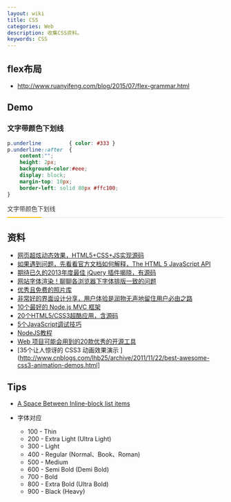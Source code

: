 ```yaml
---
layout: wiki
title: CSS
categories: Web
description: 收集CSS资料。
keywords: CSS
---
```


## flex布局
- <http://www.ruanyifeng.com/blog/2015/07/flex-grammar.html>

## Demo
### 文字带颜色下划线
<style tyle="css">
    p.underline { color: #333 }
    p.underline::after { content:""; height: 2px; background-color:#eee; display: block; margin-top: 10px; border-left: solid 80px #ffc100;}
</style>
```css
p.underline         { color: #333 }
p.underline::after  { 
    content:""; 
    height: 2px; 
    background-color:#eee; 
    display: block; 
    margin-top: 10px; 
    border-left: solid 80px #ffc100;
}
```
<p class="underline">文字带颜色下划线</p>

## 资料
- [网页超炫动态效果，HTML5+CSS+JS实现源码](http://www.cnblogs.com/lhb25/p/8-amazing-codepen-demos.html)
- [如果遇到问题，先看看官方文档如何解释，The HTML 5 JavaScript API ](http://html5index.org/)
- [期待已久的2013年度最佳 jQuery 插件揭晓，有源码 ](http://www.cnblogs.com/lhb25/p/best-jquery-plugins-of-2013.html)
- [网站字体渲染！聊聊各浏览器下字体排版一致的问题 ](http://www.uisdc.com/website-font-rendering-process)
- [优秀且免费的照片库 ](http://jianshu.io/p/5b7b09b93875)
- [非常好的界面设计分享，用户体验是润物无声地留住用户必由之路 ](http://www.cnblogs.com/Wayou/p/goodui.html)
- [10个最好的 Node.js MVC 框架 ](http://www.cnblogs.com/lhb25/p/10-best-node-js-mvc-frameworks.html)
- [20个HTML5/CSS3超酷应用，含源码 ](http://www.gbtags.com/gb/share/2818.htm?utm_source=tuicool)
- [5个JavaScript调试技巧 ](http://www.lembed.com/5-javascript-debugging-tips-youll-start-using-today/)
- [NodeJS教程 ](http://nqdeng.github.io/7-days-nodejs/#1)
- [Web 项目可能会用到的20款优秀的开源工具 ](http://www.cnblogs.com/lhb25/p/20-excellent-open-source-tools.html)
- [35个让人惊讶的 CSS3 动画效果演示 ](http://www.cnblogs.com/lhb25/archive/2011/11/22/best-awesome-css3-animation-demos.html]


## Tips
- [A Space Between Inline-block list items](http://stackoverflow.com/questions/5256533/a-space-between-inline-block-list-items)

- 字体对应
    * 100 - Thin
    * 200 - Extra Light (Ultra Light)
    * 300 - Light
    * 400 - Regular (Normal、Book、Roman)
    * 500 - Medium
    * 600 - Semi Bold (Demi Bold)
    * 700 - Bold
    * 800 - Extra Bold (Ultra Bold)
    * 900 - Black (Heavy)